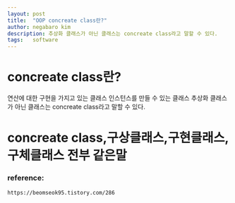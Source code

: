 ```yaml
---
layout: post
title:  "OOP concreate class란?"
author: negabaro kim
description: 추상화 클래스가 아닌 클래스는 concreate class라고 말할 수 있다.
tags:	software
---
```


# concreate class란?

연산에 대한 구현을 가지고 있는 클래스
인스턴스를 만들 수 있는 클래스
추상화 클래스가 아닌 클래스는 concreate class라고 말할 수 있다.

# concreate class,구상클래스,구현클래스,구체클래스 전부 같은말



### reference:

```
https://beomseok95.tistory.com/286
```